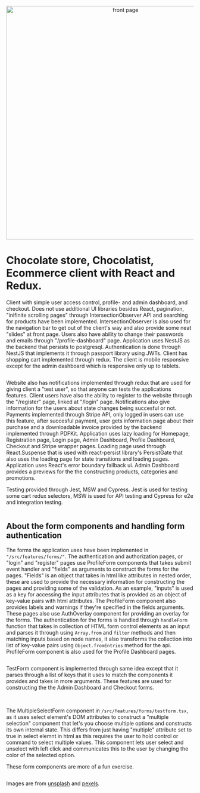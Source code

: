 <p align="center">
  <img src="https://i.imgur.com/SWs77TE.png" width="625" alt="front page" />
</p>

# Chocolate store, Chocolatist, Ecommerce client with React and Redux.

<p>Client with simple user access control, profile- and admin dashboard, and checkout. Does not use additional UI libraries besides React, pagination, "inifinite scrolling pages" through IntersectionObserver API and searching for products have been implemented. IntersectionObserver is also used for the navigation bar to get out of the client's way and also provide some neat "slides" at front page. Users also have ability to change their passwords and emails through "/profile-dashboard" page. Application uses NestJS as the backend that persists to postgresql. Authentication is done through NestJS that implements it through passport library using JWTs. Client has shopping cart implemented through redux. The client is mobile responsive except for the admin dashboard which is responsive only up to tablets.</p>

<pre></pre>

<p>Website also has notifications implemented through redux that are used for giving client a "test user", so that anyone can tests the applications features. Client users have also the ability to register to the website through the "/register" page, linked at "/login" page. Notifications also give information for the users about state changes being succesful or not. Payments implemented through Stripe API, only logged in users can use this feature, after succesful payment, user gets information page about their purchase and a downloadable invoice provided by the backend implemented through PDFKit. Application uses lazy loading for Homepage, Registration page, Login page, Admin Dashboard, Profile Dashboard, Checkout and Stripe wrapper pages. Loading page used through React.Suspense that is used with react-persist library's PersistGate that also uses the loading page for state transitions and loading pages. Application uses React's error boundary fallback ui. Admin Dashboard provides a previews for the the constructing products, categories and promotions.</p>

<p>Testing provided through Jest, MSW and Cypress. Jest is used for testing some cart redux selectors, MSW is used for API testing and Cypress for e2e and integration testing.</p>

<pre></pre>

## About the form components and handling form authentication

<p>The forms the application uses have been implemented in <code>"/src/features/forms/"</code>. The authentication and authorization pages, or "login" and "register" pages use ProfileForm components that takes submit event handler and "fields" as arguments to construct the forms for the pages. "Fields" is an object that takes in html like attributes in nested order, these are used to provide the necessary information for constructing the pages and providing some of the validation. As an example, "inputs" is used as a key for accessing the input attributes that is provided as an object of key-value pairs with html attributes. The ProfileForm component also provides labels and warnings if they're specified in the fields arguments. These pages also use AuthOverlay component for providing an overlay for the forms. The authentication for the forms is handled through <code>handleForm</code> function that takes in collection of HTML form control elements as an input and parses it through using <code>Array.from</code> and <code>filter</code> methods and then matching inputs based on node names, it also transforms the collection into list of key-value pairs using <code>Object.fromEntries</code> method for the api. ProfileForm component is also used for the Profile Dashboard pages.</p>

<pre></pre>

<p>TestForm component is implemented through same idea except that it parses through a list of keys that it uses to match the components it provides and takes in more arguments. These features are used for constructing the the Admin Dashboard and Checkout forms.</p>
<br />
<p>The MultipleSelectForm component in <code>/src/features/forms/testform.tsx</code>, as it uses select element's DOM attributes to construct a "multiple selection" component that let's you choose multiple options and constructs its own internal state. This differs from just having "multiple" attribute set to true in select elemnt in html as this requires the user to hold control or command to select multiple values. This component lets user select and unselect with left click and communicates this to the user by changing the color of the selected option.</p>

<p>These form components are more of a fun exercise.</p>

<pre></pre>

<p>Images are from <a href="https://unsplash.com/">unsplash</a> and <a href="https://www.pexels.com/">pexels</a>.</p>
